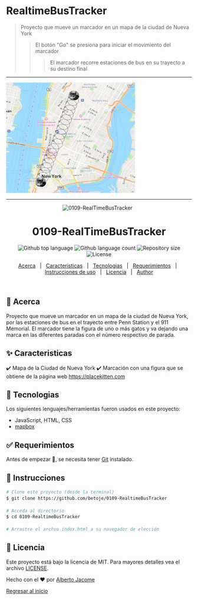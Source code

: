 # RealtimeBusTracker

> Proyecto que mueve un marcador en un mapa de la ciudad de Nueva York
>> El botón "Go" se presiona para iniciar el movimiento del marcador
>>> El marcador recorre estaciones de bus en su trayecto a su destino final

---
<img src="BusTracker.jpg" style="width: 350px; height: 300px" >

---

<div align="center" id="top"> 
  <img src="./.github/app.gif" alt="0109-RealTimeBusTracker" />
  &#xa0;
</div>

<h1 align="center">0109-RealTimeBusTracker</h1>

<p align="center">
  <img alt="Github top language" src="https://img.shields.io/github/languages/top/betoje/0109-realtimebustracker?color=56BEB8">

  <img alt="Github language count" src="https://img.shields.io/github/languages/count/betoje/0109-realtimebustracker?color=56BEB8">

  <img alt="Repository size" src="https://img.shields.io/github/repo-size/betoje/0109-realtimebustracker?color=56BEB8">

  <img alt="License" src="https://img.shields.io/github/license/betoje/0109-realtimebustracker?color=56BEB8">
</p>

<p align="center">
  <a href="#dart-acerca">Acerca</a> &#xa0; | &#xa0; 
  <a href="#sparkles-caracteristicas">Caracteristicas</a> &#xa0; | &#xa0;
  <a href="#rocket-tecnologias">Tecnologias</a> &#xa0; | &#xa0;
  <a href="#white_check_mark-requerimientos">Requerimientos</a> &#xa0; | &#xa0;
  <a href="#checkered_flag-instrucciones">Instrucciones de uso</a> &#xa0; | &#xa0;
  <a href="#memo-licencia">Licencia</a> &#xa0; | &#xa0;
  <a href="https://github.com/betoje" target="_blank">Author</a>
</p>

<br>

## :dart: Acerca ##

Proyecto que mueve un marcador en un mapa de la ciudad de Nueva York, por las estaciones de bus en el trayecto entre Penn Station y el 911 Memorial. El marcador tiene la figura de uno o más gatos y va dejando una marca en las diferentes paradas con el número respectivo de parada.

## :sparkles: Caracteristicas ##

:heavy_check_mark: Mapa de la Ciudad de Nueva York
:heavy_check_mark: Marcación con una figura que se obtiene de la página web https://placekitten.com

## :rocket: Tecnologias ##

Los siguientes lenguajes/herramientas fueron usados en este proyecto:

- JavaScript, HTML, CSS
- [mapbox](https://www.mapbox.com/)

## :white_check_mark: Requerimientos ##

Antes de empezar :checkered_flag:, se necesita tener [Git](https://git-scm.com) instalado.

## :checkered_flag: Instrucciones ##

```bash
# Clone este proyecto (desde la terminal)
$ git clone https://github.com/betoje/0109-RealtimeBusTracker

# Acceda al directorio
$ cd 0109-RealtimeBusTracker

# Arrastre el archvo index.html a su navegador de elección
```
## :memo: Licencia ##

Este proyecto está bajo la licencia de MIT. Para mayores detalles vea el archivo [LICENSE](LICENSE).

Hecho con el :heart: por <a href="https://github.com/betoje" target="_blank">Alberto Jacome</a>&#xa0;

<a href="#top">Regresar al inicio</a>
